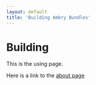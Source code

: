 ```yaml
---
layout: default
title: 'Building Ambry Bundles'
---
```


# Building 
This is the using page. 

Here is a link to the [about page](/about)